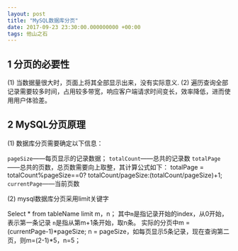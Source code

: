 ```yaml
---
layout: post
title: "MySQL数据库分页"
date: 2017-09-23 23:30:00.000000000 +00:00
tags: 他山之石
---
```


## 1 分页的必要性

(1) 当数据量很大时，页面上将其全部显示出来，没有实际意义.
(2) 遍历查询全部记录需要较多时间，占用较多带宽，响应客户端请求时间变长，效率降低，进而使用用户体验差。

## 2 MySQL分页原理

(1) 数据库分页需要确定以下信息：

` pageSize `——每页显示的记录数据；
` totalCount `——总共的记录数
` totalPage `——总共的页数，总页数需要向上取整，其计算公式如下：
totalPage = totalCount%pageSize==0? totalCount/pageSize:(totalCount/pageSize)+1;
` currentPage `——当前页数

(2) mysql数据库分页采用limit关键字

Select * from tableName limit m，n；
其中`m`是指记录开始的index，从0开始，表示第一条记录
`n`是指从第m+1条开始，取n条。
实际的分页中m = (currentPage-1)*pageSize; n = pageSize，如每页显示5条记录，现在查询第二页，则m=(2-1)*5，n=5；

